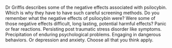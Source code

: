Dr Griffis describes some of the negative effects associated with psilocybin.  Which is why they have to have such careful screening methods. Do you remember  what the negative effects of psilocybin were? Were some of those negative  effects difficult, long lasting, potential harmful effects? Panic or fear  reactions. Persisting post traumatic stress disorder like symptoms.  Precipitation of enduring psychological problems. Engaging in dangerous  behaviors. Or depression and anxiety. Choose all that you think apply.  